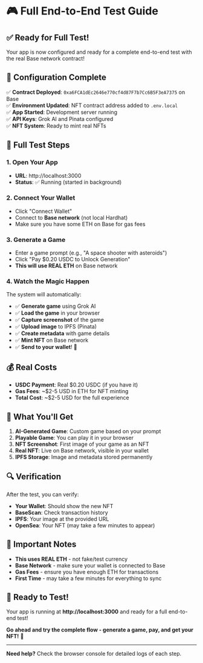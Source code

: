 # 🎮 Full End-to-End Test Guide

## ✅ **Ready for Full Test!**

Your app is now configured and ready for a complete end-to-end test with the real Base network contract!

## 🔧 **Configuration Complete**

✅ **Contract Deployed**: `0xa6FCA1dEc2646e770cf4d87F7b7Cc6B5F3eA7375` on Base  
✅ **Environment Updated**: NFT contract address added to `.env.local`  
✅ **App Started**: Development server running  
✅ **API Keys**: Grok AI and Pinata configured  
✅ **NFT System**: Ready to mint real NFTs  

## 🚀 **Full Test Steps**

### 1. **Open Your App**
- **URL**: http://localhost:3000
- **Status**: ✅ Running (started in background)

### 2. **Connect Your Wallet**
- Click "Connect Wallet" 
- Connect to **Base network** (not local Hardhat)
- Make sure you have some ETH on Base for gas fees

### 3. **Generate a Game**
- Enter a game prompt (e.g., "A space shooter with asteroids")
- Click "Pay $0.20 USDC to Unlock Generation"
- **This will use REAL ETH** on Base network

### 4. **Watch the Magic Happen**
The system will automatically:
- ✅ **Generate game** using Grok AI
- ✅ **Load the game** in your browser
- ✅ **Capture screenshot** of the game
- ✅ **Upload image** to IPFS (Pinata)
- ✅ **Create metadata** with game details
- ✅ **Mint NFT** on Base network
- ✅ **Send to your wallet**! 🎉

## 💰 **Real Costs**

- **USDC Payment**: Real $0.20 USDC (if you have it)
- **Gas Fees**: ~$2-5 USD in ETH for NFT minting
- **Total Cost**: ~$2-5 USD for the full experience

## 🎯 **What You'll Get**

1. **AI-Generated Game**: Custom game based on your prompt
2. **Playable Game**: You can play it in your browser
3. **NFT Screenshot**: First image of your game as an NFT
4. **Real NFT**: Live on Base network, visible in your wallet
5. **IPFS Storage**: Image and metadata stored permanently

## 🔍 **Verification**

After the test, you can verify:
- **Your Wallet**: Should show the new NFT
- **BaseScan**: Check transaction history
- **IPFS**: Your image at the provided URL
- **OpenSea**: Your NFT (may take a few minutes to appear)

## 🚨 **Important Notes**

- **This uses REAL ETH** - not fake/test currency
- **Base Network** - make sure your wallet is connected to Base
- **Gas Fees** - ensure you have enough ETH for transactions
- **First Time** - may take a few minutes for everything to sync

## 🎉 **Ready to Test!**

Your app is running at **http://localhost:3000** and ready for a full end-to-end test!

**Go ahead and try the complete flow - generate a game, pay, and get your NFT!** 🚀

---

**Need help?** Check the browser console for detailed logs of each step.
